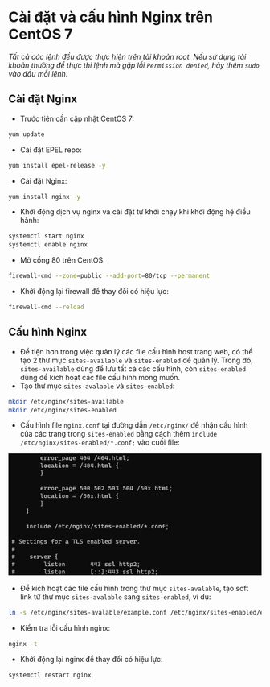# Cài đặt và cấu hình Nginx trên CentOS 7

*Tất cả các lệnh đều được thực hiện trên tài khoản root. Nếu sử dụng tài khoản thường để thực thi lệnh mà gặp lỗi ```Permission denied```, hãy thêm ```sudo``` vào đầu mỗi lệnh.*

## Cài đặt Nginx

- Trước tiên cần cập nhật CentOS 7:

```sh
yum update
```

- Cài đặt EPEL repo:

```sh
yum install epel-release -y
```

- Cài đặt Nginx:

```sh
yum install nginx -y
```

- Khởi động dịch vụ nginx và cài đặt tự khởi chạy khi khởi động hệ điều hành:

```sh
systemctl start nginx
systemctl enable nginx
```

- Mở cổng 80 trên CentOS:

```sh
firewall-cmd --zone=public --add-port=80/tcp --permanent
```

- Khởi động lại firewall để thay đổi có hiệu lực:

```sh
firewall-cmd --reload
```

## Cấu hình Nginx

- Để tiện hơn trong việc quản lý các file cấu hình host trang web, có thể tạo 2 thư mục ```sites-available``` và ```sites-enabled``` để quản lý. Trong đó, ```sites-available``` dùng để lưu tất cả các cấu hình, còn ```sites-enabled``` dùng để kích hoạt các file cấu hình mong muốn.
- Tạo thư mục ```sites-avalable``` và ```sites-enabled```:

```sh
mkdir /etc/nginx/sites-available
mkdir /etc/nginx/sites-enabled
```

- Cấu hình file ```nginx.conf``` tại đường dẫn ```/etc/nginx/``` để nhận cấu hình của các trang trong ```sites-enabled``` bằng cách thêm ```include /etc/nginx/sites-enabled/*.conf;``` vào cuối file:

![image](./image/NginxCentos7_1.png)

- Để kích hoạt các file cấu hình trong thư mục ```sites-avalable```, tạo soft link từ thư mục ```sites-avalable``` sang ```sites-enabled```, ví dụ:

```sh
ln -s /etc/nginx/sites-avalable/example.conf /etc/nginx/sites-enabled/example.conf
```

- Kiểm tra lỗi cấu hình nginx:

```sh
nginx -t
```

- Khởi động lại nginx để thay đổi có hiệu lực:

```sh
systemctl restart nginx
```
